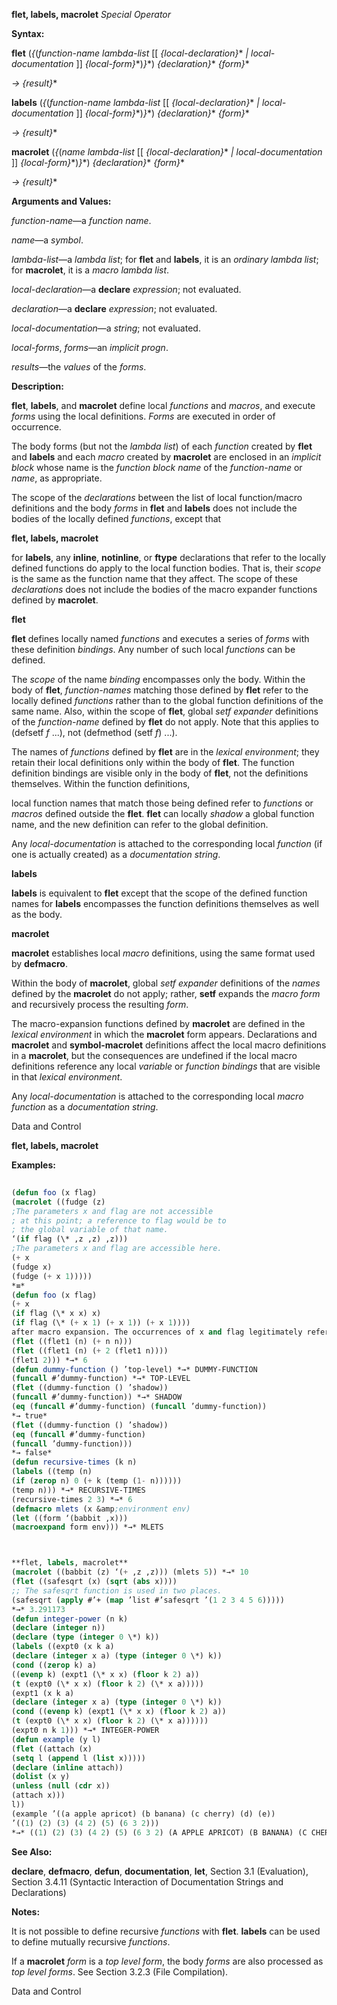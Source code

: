 **flet, labels, macrolet** *Special Operator* 



**Syntax:** 



**flet** (*\{*(*function-name lambda-list* [[ *\{local-declaration\}*\* *| local-documentation* ]] *\{local-form\}*\*)*\}*\*) *\{declaration\}*\* *\{form\}*\* 



*→ \{result\}*\* 



**labels** (*\{*(*function-name lambda-list* [[ *\{local-declaration\}*\* *| local-documentation* ]] *\{local-form\}*\*)*\}*\*) *\{declaration\}*\* *\{form\}*\* 



*→ \{result\}*\* 



**macrolet** (*\{*(*name lambda-list* [[ *\{local-declaration\}*\* *| local-documentation* ]] *\{local-form\}*\*)*\}*\*) *\{declaration\}*\* *\{form\}*\* 



*→ \{result\}*\* 



**Arguments and Values:** 



*function-name*—a *function name*. 



*name*—a *symbol*. 



*lambda-list*—a *lambda list*; for **flet** and **labels**, it is an *ordinary lambda list*; for **macrolet**, it is a *macro lambda list*. 



*local-declaration*—a **declare** *expression*; not evaluated. 



*declaration*—a **declare** *expression*; not evaluated. 



*local-documentation*—a *string*; not evaluated. 



*local-forms*, *forms*—an *implicit progn*. 



*results*—the *values* of the *forms*. 



**Description:** 



**flet**, **labels**, and **macrolet** define local *functions* and *macros*, and execute *forms* using the local definitions. *Forms* are executed in order of occurrence. 



The body forms (but not the *lambda list*) of each *function* created by **flet** and **labels** and each *macro* created by **macrolet** are enclosed in an *implicit block* whose name is the *function block name* of the *function-name* or *name*, as appropriate. 



The scope of the *declarations* between the list of local function/macro definitions and the body *forms* in **flet** and **labels** does not include the bodies of the locally defined *functions*, except that 















**flet, labels, macrolet** 



for **labels**, any **inline**, **notinline**, or **ftype** declarations that refer to the locally defined functions do apply to the local function bodies. That is, their *scope* is the same as the function name that they affect. The scope of these *declarations* does not include the bodies of the macro expander functions defined by **macrolet**. 



**flet** 



**flet** defines locally named *functions* and executes a series of *forms* with these definition *bindings*. Any number of such local *functions* can be defined. 



The *scope* of the name *binding* encompasses only the body. Within the body of **flet**, *function-names* matching those defined by **flet** refer to the locally defined *functions* rather than to the global function definitions of the same name. Also, within the scope of **flet**, global *setf expander* definitions of the *function-name* defined by **flet** do not apply. Note that this applies to (defsetf *f* ...), not (defmethod (setf *f*) ...). 



The names of *functions* defined by **flet** are in the *lexical environment*; they retain their local definitions only within the body of **flet**. The function definition bindings are visible only in the body of **flet**, not the definitions themselves. Within the function definitions, 



local function names that match those being defined refer to *functions* or *macros* defined outside the **flet**. **flet** can locally *shadow* a global function name, and the new definition can refer to the global definition. 



Any *local-documentation* is attached to the corresponding local *function* (if one is actually created) as a *documentation string*. 



**labels** 



**labels** is equivalent to **flet** except that the scope of the defined function names for **labels** encompasses the function definitions themselves as well as the body. 



**macrolet** 



**macrolet** establishes local *macro* definitions, using the same format used by **defmacro**. 



Within the body of **macrolet**, global *setf expander* definitions of the *names* defined by the **macrolet** do not apply; rather, **setf** expands the *macro form* and recursively process the resulting *form*. 



The macro-expansion functions defined by **macrolet** are defined in the *lexical environment* in which the **macrolet** form appears. Declarations and **macrolet** and **symbol-macrolet** definitions affect the local macro definitions in a **macrolet**, but the consequences are undefined if the local macro definitions reference any local *variable* or *function bindings* that are visible in that *lexical environment*. 



Any *local-documentation* is attached to the corresponding local *macro function* as a *documentation string*. 



Data and Control 











**flet, labels, macrolet** 



**Examples:**
```lisp
 
(defun foo (x flag) 
(macrolet ((fudge (z) 
;The parameters x and flag are not accessible 
; at this point; a reference to flag would be to 
; the global variable of that name. 
‘(if flag (\* ,z ,z) ,z))) 
;The parameters x and flag are accessible here. 
(+ x 
(fudge x) 
(fudge (+ x 1))))) 
*≡* 
(defun foo (x flag) 
(+ x 
(if flag (\* x x) x) 
(if flag (\* (+ x 1) (+ x 1)) (+ x 1)))) 
after macro expansion. The occurrences of x and flag legitimately refer to the parameters of the function foo because those parameters are visible at the site of the macro call which produced the expansion. 
(flet ((flet1 (n) (+ n n))) 
(flet ((flet1 (n) (+ 2 (flet1 n)))) 
(flet1 2))) *→* 6 
(defun dummy-function () ’top-level) *→* DUMMY-FUNCTION 
(funcall #’dummy-function) *→* TOP-LEVEL 
(flet ((dummy-function () ’shadow)) 
(funcall #’dummy-function)) *→* SHADOW 
(eq (funcall #’dummy-function) (funcall ’dummy-function)) 
*→ true* 
(flet ((dummy-function () ’shadow)) 
(eq (funcall #’dummy-function) 
(funcall ’dummy-function))) 
*→ false* 
(defun recursive-times (k n) 
(labels ((temp (n) 
(if (zerop n) 0 (+ k (temp (1- n)))))) 
(temp n))) *→* RECURSIVE-TIMES 
(recursive-times 2 3) *→* 6 
(defmacro mlets (x &amp;environment env) 
(let ((form ‘(babbit ,x))) 
(macroexpand form env))) *→* MLETS 



**flet, labels, macrolet** 
(macrolet ((babbit (z) ‘(+ ,z ,z))) (mlets 5)) *→* 10 
(flet ((safesqrt (x) (sqrt (abs x)))) 
;; The safesqrt function is used in two places. 
(safesqrt (apply #’+ (map ’list #’safesqrt ’(1 2 3 4 5 6))))) 
*→* 3.291173 
(defun integer-power (n k) 
(declare (integer n)) 
(declare (type (integer 0 \*) k)) 
(labels ((expt0 (x k a) 
(declare (integer x a) (type (integer 0 \*) k)) 
(cond ((zerop k) a) 
((evenp k) (expt1 (\* x x) (floor k 2) a)) 
(t (expt0 (\* x x) (floor k 2) (\* x a))))) 
(expt1 (x k a) 
(declare (integer x a) (type (integer 0 \*) k)) 
(cond ((evenp k) (expt1 (\* x x) (floor k 2) a)) 
(t (expt0 (\* x x) (floor k 2) (\* x a)))))) 
(expt0 n k 1))) *→* INTEGER-POWER 
(defun example (y l) 
(flet ((attach (x) 
(setq l (append l (list x))))) 
(declare (inline attach)) 
(dolist (x y) 
(unless (null (cdr x)) 
(attach x))) 
l)) 
(example ’((a apple apricot) (b banana) (c cherry) (d) (e)) 
’((1) (2) (3) (4 2) (5) (6 3 2))) 
*→* ((1) (2) (3) (4 2) (5) (6 3 2) (A APPLE APRICOT) (B BANANA) (C CHERRY)) 

```
**See Also:** 



**declare**, **defmacro**, **defun**, **documentation**, **let**, Section 3.1 (Evaluation), Section 3.4.11 (Syntactic Interaction of Documentation Strings and Declarations) 



**Notes:** 



It is not possible to define recursive *functions* with **flet**. **labels** can be used to define mutually recursive *functions*. 



If a **macrolet** *form* is a *top level form*, the body *forms* are also processed as *top level forms*. See Section 3.2.3 (File Compilation). 



Data and Control 











